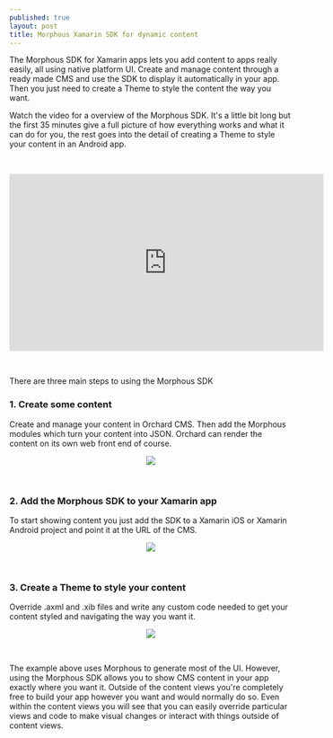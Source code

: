 ```yaml
---
published: true
layout: post
title: Morphous Xamarin SDK for dynamic content
---
```

The Morphous SDK for Xamarin apps lets you add content to apps really easily, all using native platform UI. Create and manage content through a ready made CMS and use the SDK to display it automatically in your app. Then you just need to create a Theme to style the content the way you want.

Watch the video for a overview of the Morphous SDK. It's a little bit long but the first 35 minutes give a full picture of how everything works and what it can do for you, the rest goes into the detail of creating a Theme to style your content in an Android app.

&nbsp;

<center><iframe width="560" height="315" src="https://www.youtube.com/embed/ikcZk-GZvXM" frameborder="0" allowfullscreen></iframe></center>

&nbsp;
&nbsp;

There are three main steps to using the Morphous SDK

### 1. Create some content

Create and manage your content in Orchard CMS. Then add the Morphous modules which turn your content into JSON. Orchard can render the content on its own web front end of course.

<center><a href="https://raw.githubusercontent.com/tom-pratt/tom-pratt.github.io/master/images/posts/morphousnativepost/web_screenshots_m.png" target="_blank"><img src="https://raw.githubusercontent.com/tom-pratt/tom-pratt.github.io/master/images/posts/morphousnativepost/web_screenshots_s.png" /></a></center>

&nbsp;

### 2. Add the Morphous SDK to your Xamarin app

To start showing content you just add the SDK to a Xamarin iOS or Xamarin Android project and point it at the URL of the CMS.

<center><a href="https://raw.githubusercontent.com/tom-pratt/tom-pratt.github.io/master/images/posts/morphousnativepost/app_unstyled_screenshots_m.png" target="_blank"><img src="https://raw.githubusercontent.com/tom-pratt/tom-pratt.github.io/master/images/posts/morphousnativepost/app_unstyled_screenshots_s.png" /></a></center>

&nbsp;

### 3. Create a Theme to style your content

Override .axml and .xib files and write any custom code needed to get your content styled and navigating the way you want it.

<center><a href="https://raw.githubusercontent.com/tom-pratt/tom-pratt.github.io/master/images/posts/morphousnativepost/app_styled_screenshots_m.png" target="_blank"><img src="https://raw.githubusercontent.com/tom-pratt/tom-pratt.github.io/master/images/posts/morphousnativepost/app_styled_screenshots_s.png" /></a></center>

&nbsp;

The example above uses Morphous to generate most of the UI. However, using the Morphous SDK allows you to show CMS content in your app exactly where you want it. Outside of the content views you're completely free to build your app however you want and would normally do so. Even within the content views you will see that you can easily override particular views and code to make visual changes or interact with things outside of content views.
